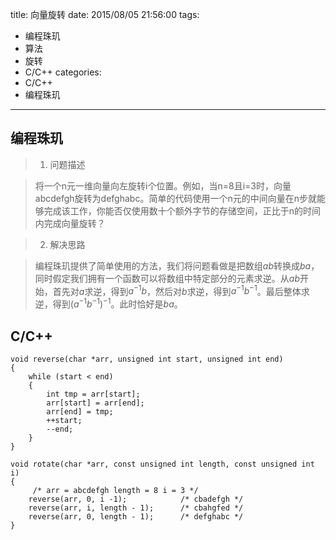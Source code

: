 title: 向量旋转
date: 2015/08/05 21:56:00
tags:
- 编程珠玑
- 算法
- 旋转
- C/C++
categories:
- C/C++
- 编程珠玑

---
## 编程珠玑
> 1. 问题描述

>	将一个n元一维向量向左旋转i个位置。例如，当n=8且i=3时，向量abcdefgh旋转为defghabc。简单的代码使用一个n元的中间向量在n步就能够完成该工作，你能否仅使用数十个额外字节的存储空间，正比于n的时间内完成向量旋转？

> 2. 解决思路

>	编程珠玑提供了简单使用的方法，我们将问题看做是把数组$ab$转换成$ba$，同时假定我们拥有一个函数可以将数组中特定部分的元素求逆。从$ab$开始，首先对$a$求逆，得到$a^{-1}b$，然后对$b$求逆，得到$a^{-1}b^{-1}$。最后整体求逆，得到$(a^{-1}b^{-1})^{-1}$。此时恰好是$ba$。

<!-- more -->

## C/C++
	void reverse(char *arr, unsigned int start, unsigned int end)
	{
	    while (start < end)
	    {
	        int tmp = arr[start];
	        arr[start] = arr[end];
	        arr[end] = tmp;
	        ++start;
	        --end;
	    }
	}

	void rotate(char *arr, const unsigned int length, const unsigned int i)
	{
		 /* arr = abcdefgh length = 8 i = 3 */
	    reverse(arr, 0, i -1);            /* cbadefgh */
	    reverse(arr, i, length - 1);      /* cbahgfed */
	    reverse(arr, 0, length - 1);      /* defghabc */
	}